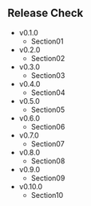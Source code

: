 ## Release Check
* v0.1.0
  * Section01
* v0.2.0
  * Section02
* v0.3.0
  * Section03
* v0.4.0
  * Section04
* v0.5.0
  * Section05
* v0.6.0
  * Section06
* v0.7.0
  * Section07
* v0.8.0
  * Section08
* v0.9.0
  * Section09
* v0.10.0
  * Section10